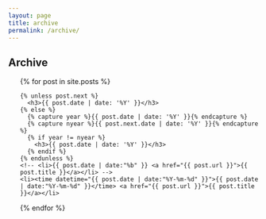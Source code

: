 ```yaml
---
layout: page
title: archive
permalink: /archive/
---
```


<h2>Archive</h2>
<ul>
  {% for post in site.posts %}

    {% unless post.next %}
      <h3>{{ post.date | date: '%Y' }}</h3>
    {% else %}
      {% capture year %}{{ post.date | date: '%Y' }}{% endcapture %}
      {% capture nyear %}{{ post.next.date | date: '%Y' }}{% endcapture %}
      {% if year != nyear %}
        <h3>{{ post.date | date: '%Y' }}</h3>
      {% endif %}
    {% endunless %}
    <!-- <li>{{ post.date | date:"%b" }} <a href="{{ post.url }}">{{ post.title }}</a></li> -->
    <li><time datetime="{{ post.date | date:"%Y-%m-%d" }}">{{ post.date | date:"%Y-%m-%d" }}</time> <a href="{{ post.url }}">{{ post.title }}</a></li>
  {% endfor %}
</ul>
